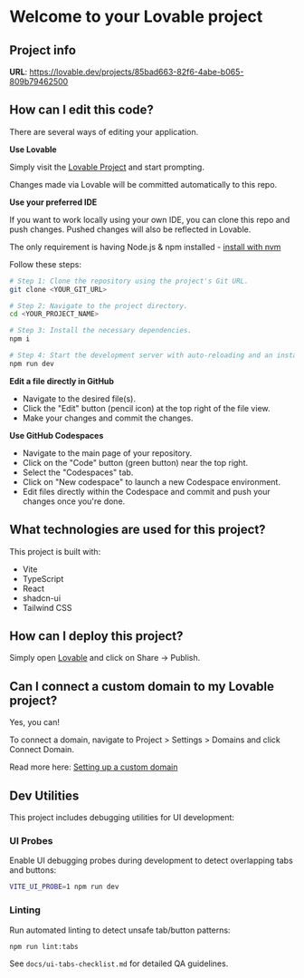 # Welcome to your Lovable project

## Project info

**URL**: https://lovable.dev/projects/85bad663-82f6-4abe-b065-809b79462500

## How can I edit this code?

There are several ways of editing your application.

**Use Lovable**

Simply visit the [Lovable Project](https://lovable.dev/projects/85bad663-82f6-4abe-b065-809b79462500) and start prompting.

Changes made via Lovable will be committed automatically to this repo.

**Use your preferred IDE**

If you want to work locally using your own IDE, you can clone this repo and push changes. Pushed changes will also be reflected in Lovable.

The only requirement is having Node.js & npm installed - [install with nvm](https://github.com/nvm-sh/nvm#installing-and-updating)

Follow these steps:

```sh
# Step 1: Clone the repository using the project's Git URL.
git clone <YOUR_GIT_URL>

# Step 2: Navigate to the project directory.
cd <YOUR_PROJECT_NAME>

# Step 3: Install the necessary dependencies.
npm i

# Step 4: Start the development server with auto-reloading and an instant preview.
npm run dev
```

**Edit a file directly in GitHub**

- Navigate to the desired file(s).
- Click the "Edit" button (pencil icon) at the top right of the file view.
- Make your changes and commit the changes.

**Use GitHub Codespaces**

- Navigate to the main page of your repository.
- Click on the "Code" button (green button) near the top right.
- Select the "Codespaces" tab.
- Click on "New codespace" to launch a new Codespace environment.
- Edit files directly within the Codespace and commit and push your changes once you're done.

## What technologies are used for this project?

This project is built with:

- Vite
- TypeScript
- React
- shadcn-ui
- Tailwind CSS

## How can I deploy this project?

Simply open [Lovable](https://lovable.dev/projects/85bad663-82f6-4abe-b065-809b79462500) and click on Share -> Publish.

## Can I connect a custom domain to my Lovable project?

Yes, you can!

To connect a domain, navigate to Project > Settings > Domains and click Connect Domain.

Read more here: [Setting up a custom domain](https://docs.lovable.dev/tips-tricks/custom-domain#step-by-step-guide)

## Dev Utilities

This project includes debugging utilities for UI development:

### UI Probes
Enable UI debugging probes during development to detect overlapping tabs and buttons:

```bash
VITE_UI_PROBE=1 npm run dev
```

### Linting
Run automated linting to detect unsafe tab/button patterns:

```bash
npm run lint:tabs
```

See `docs/ui-tabs-checklist.md` for detailed QA guidelines.
